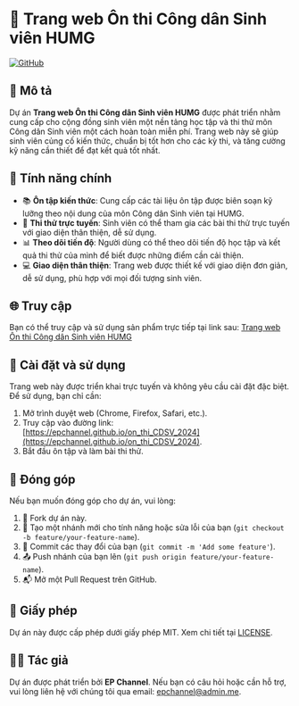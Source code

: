 # 🌟 Trang web Ôn thi Công dân Sinh viên HUMG

[![GitHub](https://img.shields.io/github/license/epchannel/on_thi_CDSV_2024)](https://github.com/epchannel/on_thi_CDSV_2024/blob/main/LICENSE)

## 📝 Mô tả

Dự án **Trang web Ôn thi Công dân Sinh viên HUMG** được phát triển nhằm cung cấp cho cộng đồng sinh viên một nền tảng học tập và thi thử môn Công dân Sinh viên một cách hoàn toàn miễn phí. Trang web này sẽ giúp sinh viên củng cố kiến thức, chuẩn bị tốt hơn cho các kỳ thi, và tăng cường kỹ năng cần thiết để đạt kết quả tốt nhất.

## 🎯 Tính năng chính

- 📚 **Ôn tập kiến thức**: Cung cấp các tài liệu ôn tập được biên soạn kỹ lưỡng theo nội dung của môn Công dân Sinh viên tại HUMG.
- 📝 **Thi thử trực tuyến**: Sinh viên có thể tham gia các bài thi thử trực tuyến với giao diện thân thiện, dễ sử dụng.
- 📊 **Theo dõi tiến độ**: Người dùng có thể theo dõi tiến độ học tập và kết quả thi thử của mình để biết được những điểm cần cải thiện.
- 💻 **Giao diện thân thiện**: Trang web được thiết kế với giao diện đơn giản, dễ sử dụng, phù hợp với mọi đối tượng sinh viên.

## 🌐 Truy cập

Bạn có thể truy cập và sử dụng sản phẩm trực tiếp tại link sau: [Trang web Ôn thi Công dân Sinh viên HUMG](https://epchannel.github.io/on_thi_CDSV_2024)

## 🚀 Cài đặt và sử dụng

Trang web này được triển khai trực tuyến và không yêu cầu cài đặt đặc biệt. Để sử dụng, bạn chỉ cần:

1. Mở trình duyệt web (Chrome, Firefox, Safari, etc.).
2. Truy cập vào đường link: [https://epchannel.github.io/on_thi_CDSV_2024](https://epchannel.github.io/on_thi_CDSV_2024).
3. Bắt đầu ôn tập và làm bài thi thử.

## 🤝 Đóng góp

Nếu bạn muốn đóng góp cho dự án, vui lòng:

1. 🍴 Fork dự án này.
2. 🌱 Tạo một nhánh mới cho tính năng hoặc sửa lỗi của bạn (`git checkout -b feature/your-feature-name`).
3. 💾 Commit các thay đổi của bạn (`git commit -m 'Add some feature'`).
4. 📤 Push nhánh của bạn lên (`git push origin feature/your-feature-name`).
5. 📬 Mở một Pull Request trên GitHub.

## 📄 Giấy phép

Dự án này được cấp phép dưới giấy phép MIT. Xem chi tiết tại [LICENSE](https://github.com/epchannel/on_thi_CDSV_2024/blob/main/LICENSE).

## 👨‍💻 Tác giả

Dự án được phát triển bởi **EP Channel**. Nếu bạn có câu hỏi hoặc cần hỗ trợ, vui lòng liên hệ với chúng tôi qua email: [epchannel@admin.me](mailto:epchannel@admin.me).

